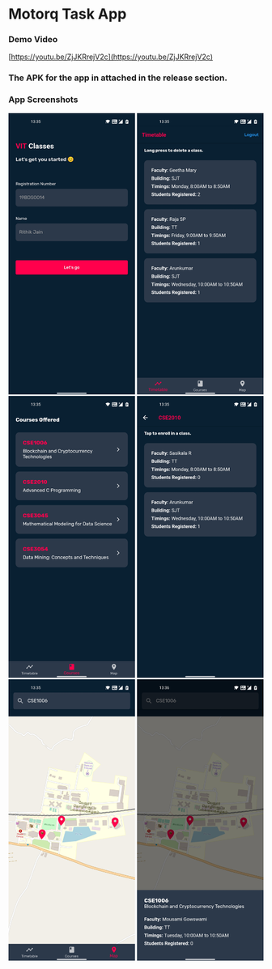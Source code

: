 # Motorq Task App

### Demo Video
[https://youtu.be/ZjJKRrejV2c](https://youtu.be/ZjJKRrejV2c)

### The APK for the app in attached in the release section.

### App Screenshots
<img src="./assets/ss/1.jpg" alt="" width="250"/>
<img src="./assets/ss/2.jpg" alt="" width="250"/>
<img src="./assets/ss/3.jpg" alt="" width="250"/>
<img src="./assets/ss/4.jpg" alt="" width="250"/>
<img src="./assets/ss/5.jpg" alt="" width="250"/>
<img src="./assets/ss/6.jpg" alt="" width="250"/>
